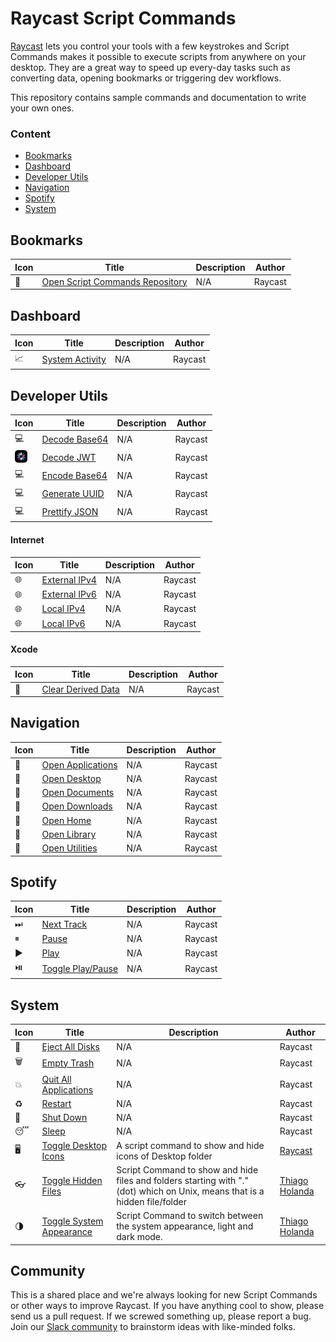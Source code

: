 # Raycast Script Commands

[Raycast](https://raycast.com) lets you control your tools with a few keystrokes
and Script Commands makes it possible to execute scripts from anywhere on your desktop.
They are a great way to speed up every-day tasks such as converting data, opening bookmarks
or triggering dev workflows.

This repository contains sample commands and documentation to write your own ones.

### Content

- [Bookmarks](#bookmarks)
- [Dashboard](#dashboard)
- [Developer Utils](#developer-utils)
- [Navigation](#navigation)
- [Spotify](#spotify)
- [System](#system)


## Bookmarks

| Icon | Title | Description | Author |
| ---- | ----- | ----------- | ------ |
| 📜 | [Open Script Commands Repository](bookmarks/open-scriptCommandsRepository.sh) | N/A | Raycast |

## Dashboard

| Icon | Title | Description | Author |
| ---- | ----- | ----------- | ------ |
| 📈 | [System Activity](dashboard/system-activity.sh) | N/A | Raycast |

## Developer Utils

| Icon | Title | Description | Author |
| ---- | ----- | ----------- | ------ |
| 💻 | [Decode Base64](developer-utils/decode-base64.sh) | N/A | Raycast |
| <img src="https://raw.githubusercontent.com/raycast/script-commands/master/developer-utils/images/jwt-logo.png?raw=true" width="20" height="20"> | [Decode JWT](developer-utils/decode-jwt.sh) | N/A | Raycast |
| 💻 | [Encode Base64](developer-utils/encode-base64.sh) | N/A | Raycast |
| 💻 | [Generate UUID](developer-utils/generate-uuid.sh) | N/A | Raycast |
| 💻 | [Prettify JSON](developer-utils/prettify-json.sh) | N/A | Raycast |

#### Internet

| Icon | Title | Description | Author |
| ---- | ----- | ----------- | ------ |
| 🌐 | [External IPv4](developer-utils/get-external-ip-v4.sh) | N/A | Raycast |
| 🌐 | [External IPv6](developer-utils/get-external-ip-v6.sh) | N/A | Raycast |
| 🌐 | [Local IPv4](developer-utils/get-local-ip-v4.sh) | N/A | Raycast |
| 🌐 | [Local IPv6](developer-utils/get-local-ip-v6.sh) | N/A | Raycast |

#### Xcode

| Icon | Title | Description | Author |
| ---- | ----- | ----------- | ------ |
| 🧹 | [Clear Derived Data](developer-utils/clear-derived-data.sh) | N/A | Raycast |

## Navigation

| Icon | Title | Description | Author |
| ---- | ----- | ----------- | ------ |
| 📂 | [Open Applications](navigation/open-applications.sh) | N/A | Raycast |
| 📂 | [Open Desktop](navigation/open-desktop.sh) | N/A | Raycast |
| 📂 | [Open Documents](navigation/open-documents.sh) | N/A | Raycast |
| 📂 | [Open Downloads](navigation/open-downloads.sh) | N/A | Raycast |
| 📂 | [Open Home](navigation/open-home.sh) | N/A | Raycast |
| 📂 | [Open Library](navigation/open-library.sh) | N/A | Raycast |
| 📂 | [Open Utilities](navigation/open-utilities.sh) | N/A | Raycast |

## Spotify

| Icon | Title | Description | Author |
| ---- | ----- | ----------- | ------ |
| ⏭ | [Next Track](spotify/next-track.applescript) | N/A | Raycast |
| ⏸ | [Pause](spotify/pause.applescript) | N/A | Raycast |
| ▶️ | [Play](spotify/play.applescript) | N/A | Raycast |
| ⏯️ | [Toggle Play/Pause](spotify/play-pause.applescript) | N/A | Raycast |

## System

| Icon | Title | Description | Author |
| ---- | ----- | ----------- | ------ |
| 📀 | [Eject All Disks](system/eject-all-disks.applescript) | N/A | Raycast |
| 🗑 | [Empty Trash](system/empty-trash.applescript) | N/A | Raycast |
| 💥 | [Quit All Applications](system/quit-all-apps.swift) | N/A | Raycast |
| ♻️ | [Restart](system/restart.applescript) | N/A | Raycast |
| 🛌 | [Shut Down](system/shutdown.applescript) | N/A | Raycast |
| 😴 | [Sleep](system/sleep.applescript) | N/A | Raycast |
| 🖥 | [Toggle Desktop Icons](system/toggle-desktop-icons.applescript) | A script command to show and hide icons of Desktop folder | [Raycast](https://raycast.com) |
| 👓 | [Toggle Hidden Files](system/toggle-hidden-files.applescript) | Script Command to show and hide files and folders starting with "." (dot) which on Unix, means that is a hidden file/folder | [Thiago Holanda](https://twitter.com/tholanda) |
| 🌗 | [Toggle System Appearance](system/toggle-system-appearance.applescript) | Script Command to switch between the system appearance, light and dark mode. | [Thiago Holanda](https://twitter.com/tholanda) |

## Community

This is a shared place and we're always looking for new Script Commands or other ways to improve Raycast.
If you have anything cool to show, please send us a pull request. If we screwed something up,
please report a bug. Join our
[Slack community](https://join.slack.com/t/raycastcommunity/shared_invite/zt-hhzj9i4m-D5~HwnTRsJKrcZmVDJ4mkg)
to brainstorm ideas with like-minded folks.